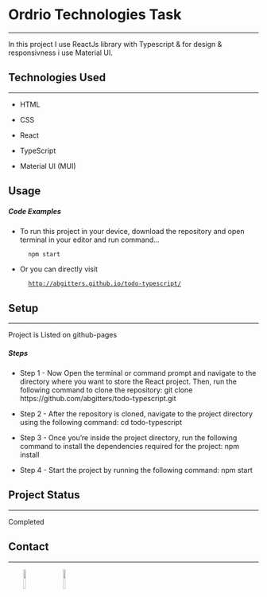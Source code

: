 <h1>Ordrio Technologies Task</h1>
<hr><p>In this project I use ReactJs library with Typescript &amp; for design & responsivness i use Material UI.</p><h2>Technologies Used</h2>
<hr><ul>
<li>HTML</li>
</ul><ul>
<li>CSS</li>
</ul><ul>
<li>React</li>
</ul><ul>
  <li>TypeScript</li>
</ul><ul>
<li>Material UI (MUI)</li>
</ul>
<h2>Usage</h2>
<h5>Code Examples</h5><ul>
<li>To run this project in your device, download the repository and open terminal in your editor and run command...</li>
</ul><p><code style="margin-left:40px">npm start</code></p><ul>
<li>Or you can directly visit</li>
</ul><p><a href="http://abgitters.github.io/todo-typescript/" target="_blank"><code style="margin-left:40px">http://abgitters.github.io/todo-typescript/</code></a></p>

<h2>Setup</h2>
<hr><p>Project is Listed on github-pages</p><h5>Steps</h5><ul>
<li>Step 1 - Now Open the terminal or command prompt and navigate to the directory where you want to store the React project. Then, run the following command to clone the repository: git clone https://github.com/abgitters/todo-typescript.git</li>
</ul><ul>
<li>Step 2 - After the repository is cloned, navigate to the project directory using the following command: cd todo-typescript</li>
</ul><ul>
<li>Step 3 - Once you’re inside the project directory, run the following command to install the dependencies required for the project: npm install</li>
</ul><ul>
<li>Step 4 - Start the project by running the following command: npm start</li>
</ul><h2>Project Status</h2>
<hr><p>Completed</p><h2>Contact</h2>
<hr><p><span style="margin-right: 30px;"></span><a href="https://www.linkedin.com/in/abhishek-gujar-73185525b/"><img target="_blank" src="https://cdn.jsdelivr.net/gh/devicons/devicon/icons/linkedin/linkedin-original.svg" style="width: 10%;"></a><span style="margin-right: 30px;"></span><a href="https://github.com/abgitters?tab=repositories"><img target="_blank" src="https://cdn.jsdelivr.net/gh/devicons/devicon/icons/github/github-original.svg" style="width: 10%;"></a></p>
